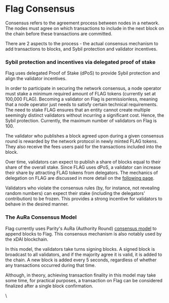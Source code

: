 # Flag Consensus

Consensus refers to the agreement process between nodes in a network. The nodes must agree on which transactions to include in the next block on the chain before these transactions are committed.

There are 2 aspects to the process - the actual consensus mechanism to add transactions to blocks, and Sybil protection and validator incentives.

### Sybil protection and incentives via delegated proof of stake

Flag uses delegated Proof of Stake (dPoS) to provide Sybil protection and align the validator incentives.  

In order to participate in securing the network consensus, a node operator must stake a minimum required amount of FLAG tokens (currently set at 100,000 FLAG). Becoming a validator on Flag is permissionless, meaning that a node operator just needs to satisfy certain technical requirements. The need to stake FLAG ensures that an entity cannot create multiple seemingly distinct validators without incurring a significant cost. Hence, the Sybil protection. Currently, the maximum number of validators on Flag is 100.

The validator who publishes a block agreed upon during a given consensus round is rewarded by the network protocol in newly minted FLAG tokens. They also receive the fees users paid for the transactions included into the block.

Over time, validators can expect to publish a share of blocks equal to their share of the overall stake. Since FLAG uses dPoS, a validator can increase their share by attracting FLAG tokens from delegators. The mechanics of delegation on FLAG are discussed in more detail on the [following page](https://docs.flagscan.xyz/general/fuse-network-blockchain/validators-and-delegation).

Validators who violate the consensus rules (by, for instance, not revealing random numbers) can expect their stake (including the delegators' contribution) to be frozen. This provides a strong incentive for validators to behave in the desired manner.

### The AuRa Consensus Model

Flag currently uses Parity's AuRa (Authority Round) [consensus model](https://openethereum.github.io/Aura) to append blocks to Flag. This consensus mechanism is also notably used by the xDAI blockchain.

In this model, the validators take turns signing blocks. A signed block is broadcast to all validators, and if the majority agree it is valid, it is added to the chain. A new block is added every 5 seconds, regardless of whether any transactions occurred during that time.

Although, in theory, achieving transaction finality in this model may take some time, for practical purposes, a transaction on Flag can be considered finalized after a single block confirmation.  

\
